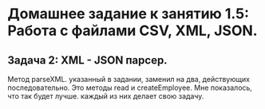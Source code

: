  # Домашнее задание к занятию 1.5: Работа с файлами CSV, XML, JSON.
  ## Задача 2: XML - JSON парсер.

Метод parseXML. указанный в задании, заменил на два, действующих последовательно. Это методы read и createEmployee.
 Мне показалось, что так будет лучше. каждый из них делает свою задачу.